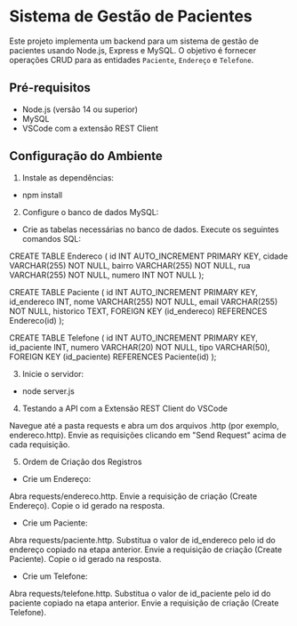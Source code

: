 # Sistema de Gestão de Pacientes

Este projeto implementa um backend para um sistema de gestão de pacientes usando Node.js, Express e MySQL. O objetivo é fornecer operações CRUD para as entidades `Paciente`, `Endereço` e `Telefone`.

## Pré-requisitos

- Node.js (versão 14 ou superior)
- MySQL
- VSCode com a extensão REST Client

## Configuração do Ambiente

1. Instale as dependências: 

- npm install

2. Configure o banco de dados MySQL:

- Crie as tabelas necessárias no banco de dados. Execute os seguintes comandos SQL:

CREATE TABLE Endereco (
    id INT AUTO_INCREMENT PRIMARY KEY,
    cidade VARCHAR(255) NOT NULL,
    bairro VARCHAR(255) NOT NULL,
    rua VARCHAR(255) NOT NULL,
    numero INT NOT NULL
);

CREATE TABLE Paciente (
    id INT AUTO_INCREMENT PRIMARY KEY,
    id_endereco INT,
    nome VARCHAR(255) NOT NULL,
    email VARCHAR(255) NOT NULL,
    historico TEXT,
    FOREIGN KEY (id_endereco) REFERENCES Endereco(id)
);

CREATE TABLE Telefone (
    id INT AUTO_INCREMENT PRIMARY KEY,
    id_paciente INT,
    numero VARCHAR(20) NOT NULL,
    tipo VARCHAR(50),
    FOREIGN KEY (id_paciente) REFERENCES Paciente(id)
);

3. Inicie o servidor:

- node server.js

4. Testando a API com a Extensão REST Client do VSCode

Navegue até a pasta requests e abra um dos arquivos .http (por exemplo, endereco.http).
Envie as requisições clicando em "Send Request" acima de cada requisição.

5. Ordem de Criação dos Registros

- Crie um Endereço:

Abra requests/endereco.http.
Envie a requisição de criação (Create Endereço).
Copie o id gerado na resposta.

- Crie um Paciente:

Abra requests/paciente.http.
Substitua o valor de id_endereco pelo id do endereço copiado na etapa anterior.
Envie a requisição de criação (Create Paciente).
Copie o id gerado na resposta.

- Crie um Telefone:

Abra requests/telefone.http.
Substitua o valor de id_paciente pelo id do paciente copiado na etapa anterior.
Envie a requisição de criação (Create Telefone).
